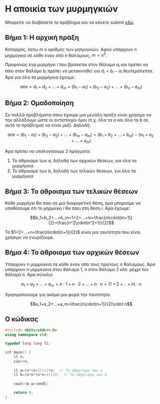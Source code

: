 # Η αποικία των μυρμηγκιών
Μπορείτε να διαβάσετε το πρόβλημα και να κάνετε submit [εδώ](https://www.hackerrank.com/contests/basic-programming/challenges/the-colony).

## Βήμα 1: Η αρχική πράξη
Καταρχάς, έστω $m$ ο αριθμός των μητμυγκιών. Αφού υπάρχουν $n$ μηρμύγκια σε κάθε έναν από $n$ θαλάμους, $m=n^2$.

Προφανώς ένα μυρμήγκι $i$ που βρίσκεται στον θάλαμο $a_i$ και πρέπει να πάει στον θάλαμο $b_i$ πρέπει να μετακινηθεί για $d_i=b_i-a_i$ δευτερόλεπτα. Άρα για όλα τα μυρμήγκια έχουμε:
```math
ans=d_1+d_2+...+d_m=(b_1-a_1)+(b_2-a_2)+...+(b_n-a_m)
```

## Βήμα 2: Ομαδοποίηση
Σε πολλά προβλήματα όπου έχουμε μια μεγάλη πράξη είναι χρήσιμο να την αλλάξουμε ώστε οι αντίστοιχοι όροι (π.χ. όλα τα $a$ και όλα τα $b$ σε αυτό το πρόβλημα) να είναι μαζί. Δηλαδή: 
```math
ans=(b_1-a_1)+(b_2-a_2)+...+(b_m-a_m)=(b_1+b_2+...+b_m)-(a_1+a_2+...+a_m)
```

Άρα πρέπει να υπολογίσουμε 2 πράγματα:
1. Το άθροισμα των $a$, δηλαδή των αρχικών θέσεων, για όλα τα μυρμήγκια
2. Το άθροισμα των $b$, δηλαδή των τελικών θέσεων, για όλα τα μυρμήγκια

## Βήμα 3: Το άθροισμα των τελικών θέσεων
Κάθε μυρμήγκι θα πάει σε μια διαφορετική θέση, άρα μπορούμε να υποθέσουμε ότι το μηρμύγκι $i$ θα πάει στη θέση $i$. Άρα έχουμε:
```math
b_1+b_2+...+b_m=1+2+...+m=\frac{m\cdot(m+1)}{2}=\frac{n^2\cdot(n^2+1)}{2}
```

Το $1+2+...+n=\frac{n\cdot(n+1)}{2}$ είναι μια ταυτότητα που είναι χρήσιμο να γνωρίζουμε.

## Βήμα 4: Το άθροισμα των αρχικών θέσεων
Υπάρχουν $n$ μηρμύγκια σε κάθε έναν από τους πρώτους $n$ θαλάμους. Άρα υπάρχουν $n$ μηρμύγκια στον θάλαμο $1$, $n$ στον θάλαμο $2$ κλπ. μέχρι τον θάλαμο $n$. Άρα σύνολο:
```math
a_1+a_2+...+a_m=n\cdot1+n\cdot2+...+n\cdot n=(1+2+..+n)\cdot n
```

Χρησιμοποιούμε για ακόμα μια φορά την ταυτότητα:
```math
a_1+a_2+...+a_m=\frac{n\cdot(n+1)}{2}\cdot n
```

## Ο κώδικας
```cpp
#include <bits/stdc++.h>
using namespace std;

typedef long long ll;

int main() {
    ll n;
    cin>>n;
    
    ll a=(n*(n+1))/2*n;  // Το άθροισμα των a
    ll b=(n*n*(n*n+1))/2;  // Το άθροισμα των b
    
    cout<<b-a<<endl;

    return 0;
}
```
